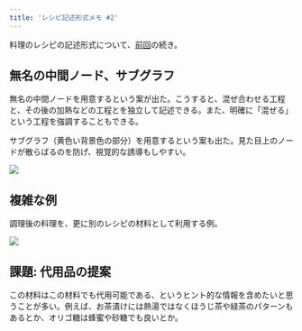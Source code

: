 ```yaml
---
title: 'レシピ記述形式メモ #2'
---
```

料理のレシピの記述形式について、[前回](https://r7kamura.com/articles/2022-05-13-mermaid-recipe-memo)の続き。

無名の中間ノード、サブグラフ
--------------

無名の中間ノードを用意するという案が出た。こうすると、混ぜ合わせる工程と、その後の加熱などの工程とを独立して記述できる。また、明確に「混ぜる」という工程を強調することもできる。

サブグラフ（黄色い背景色の部分）を用意するという案も出た。見た目上のノードが散らばるのを防げ、視覚的な誘導もしやすい。

![](https://lh3.googleusercontent.com/6OYEDZQU07oWo_TNKUuPide9Cc9iThp2PTCFlhRLGq29uCbiiab3_w3CHOWyIvRoI18CokvXvDuZIL5_LLxbWk5FBiprJQYrm8JIUHUupa-upyCHjJJUqfQ07woVC7loEIRLjayR2YdziHE6AQYAhA)

複雑な例
----

調理後の料理を、更に別のレシピの材料として利用する例。

![](https://lh4.googleusercontent.com/M9TjNUlywaJxKkFyc70fhABadAjX966vtZ6j-a7MVxnmBwoh1R5NwGNWAE68Cyeher4nBbGiJOdb7DAGCD-3LyGwc2LRhYYA5fM3Lr153bSnPQruxqDw6yJ4zYWOGKfidxQnW-x1CRv2AL2ypXCLcw)

課題: 代用品の提案
----------

この材料はこの材料でも代用可能である、というヒント的な情報を含めたいと思うことが多い。例えば、お茶漬けには熱湯ではなくほうじ茶や緑茶のパターンもあるとか、オリゴ糖は蜂蜜や砂糖でも良いとか。

